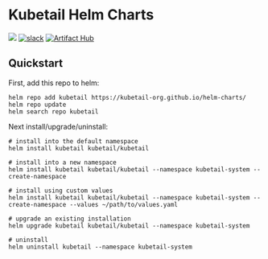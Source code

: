 # Kubetail Helm Charts

<a href="https://discord.gg/pXHXaUqt"><img src="https://img.shields.io/discord/1212031524216770650?logo=Discord&style=flat-square&logoColor=FFFFFF&labelColor=5B65F0&label=Discord&color=64B73A"></a>
[![slack](https://img.shields.io/badge/Slack-kubetail-364954?logo=slack&labelColor=4D1C51)](https://join.slack.com/t/kubetail/shared_invite/zt-2cq01cbm8-e1kbLT3EmcLPpHSeoFYm1w)
[![Artifact Hub](https://img.shields.io/endpoint?url=https://artifacthub.io/badge/repository/kubetail)](https://artifacthub.io/packages/search?repo=kubetail)

## Quickstart

First, add this repo to helm:

```console
helm repo add kubetail https://kubetail-org.github.io/helm-charts/
helm repo update
helm search repo kubetail
```

Next install/upgrade/uninstall:

```console
# install into the default namespace
helm install kubetail kubetail/kubetail

# install into a new namespace
helm install kubetail kubetail/kubetail --namespace kubetail-system --create-namespace

# install using custom values
helm install kubetail kubetail/kubetail --namespace kubetail-system --create-namespace --values ~/path/to/values.yaml

# upgrade an existing installation
helm upgrade kubetail kubetail/kubetail --namespace kubetail-system

# uninstall
helm uninstall kubetail --namespace kubetail-system
```
